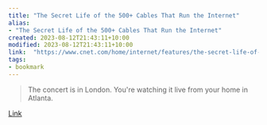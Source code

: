 ```yaml
---
title: "The Secret Life of the 500+ Cables That Run the Internet"
alias:
- "The Secret Life of the 500+ Cables That Run the Internet"
created: 2023-08-12T21:43:11+10:00
modified: 2023-08-12T21:43:11+10:00
link:  "https://www.cnet.com/home/internet/features/the-secret-life-of-the-500-cables-that-run-the-internet/"
tags:
- bookmark
---
```


> The concert is in London. You're watching it live from your home in Atlanta.

[Link](https://www.cnet.com/home/internet/features/the-secret-life-of-the-500-cables-that-run-the-internet/)